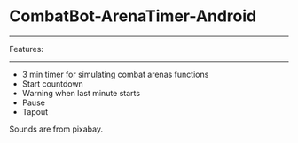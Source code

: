 # CombatBot-ArenaTimer-Android

*****
Features:
*****
- 3 min timer for simulating combat arenas functions
- Start countdown
- Warning when last minute starts
- Pause
- Tapout

Sounds are from pixabay.
